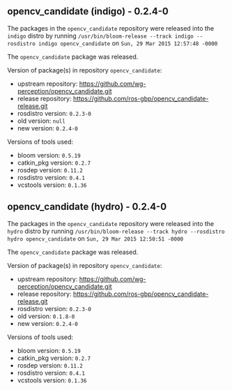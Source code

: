 ## opencv_candidate (indigo) - 0.2.4-0

The packages in the `opencv_candidate` repository were released into the `indigo` distro by running `/usr/bin/bloom-release --track indigo --rosdistro indigo opencv_candidate` on `Sun, 29 Mar 2015 12:57:48 -0000`

The `opencv_candidate` package was released.

Version of package(s) in repository `opencv_candidate`:
- upstream repository: https://github.com/wg-perception/opencv_candidate.git
- release repository: https://github.com/ros-gbp/opencv_candidate-release.git
- rosdistro version: `0.2.3-0`
- old version: `null`
- new version: `0.2.4-0`

Versions of tools used:
- bloom version: `0.5.19`
- catkin_pkg version: `0.2.7`
- rosdep version: `0.11.2`
- rosdistro version: `0.4.1`
- vcstools version: `0.1.36`


## opencv_candidate (hydro) - 0.2.4-0

The packages in the `opencv_candidate` repository were released into the `hydro` distro by running `/usr/bin/bloom-release --track hydro --rosdistro hydro opencv_candidate` on `Sun, 29 Mar 2015 12:50:51 -0000`

The `opencv_candidate` package was released.

Version of package(s) in repository `opencv_candidate`:
- upstream repository: https://github.com/wg-perception/opencv_candidate.git
- release repository: https://github.com/ros-gbp/opencv_candidate-release.git
- rosdistro version: `0.2.3-0`
- old version: `0.1.8-0`
- new version: `0.2.4-0`

Versions of tools used:
- bloom version: `0.5.19`
- catkin_pkg version: `0.2.7`
- rosdep version: `0.11.2`
- rosdistro version: `0.4.1`
- vcstools version: `0.1.36`


